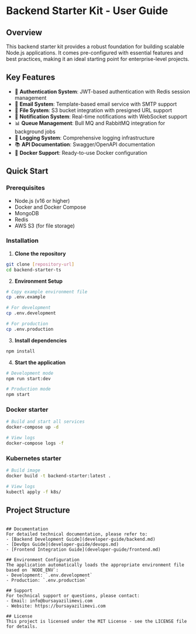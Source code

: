 # Backend Starter Kit - User Guide

## Overview

This backend starter kit provides a robust foundation for building scalable Node.js applications. It comes pre-configured with essential features and best practices, making it an ideal starting point for enterprise-level projects.

## Key Features

- 🔐 **Authentication System**: JWT-based authentication with Redis session management
- 📧 **Email System**: Template-based email service with SMTP support
- 📁 **File System**: S3 bucket integration with presigned URL support
- 📨 **Notification System**: Real-time notifications with WebSocket support
- 📊 **Queue Management**: Bull MQ and RabbitMQ integration for background jobs
- 📝 **Logging System**: Comprehensive logging infrastructure
- 📚 **API Documentation**: Swagger/OpenAPI documentation
- 🐳 **Docker Support**: Ready-to-use Docker configuration

## Quick Start

### Prerequisites

- Node.js (v16 or higher)
- Docker and Docker Compose
- MongoDB
- Redis
- AWS S3 (for file storage)

### Installation

1. **Clone the repository**

```bash
git clone [repository-url]
cd backend-starter-ts
```

2. **Environment Setup**

```bash
# Copy example environment file
cp .env.example

# For development
cp .env.development

# For production
cp .env.production
```

3. **Install dependencies**

```bash
npm install
```

4. **Start the application**

```bash
# Development mode
npm run start:dev

# Production mode
npm start
```

### Docker starter

```bash
# Build and start all services
docker-compose up -d

# View logs
docker-compose logs -f
```

### Kubernetes starter

```bash
# Build image
docker build -t backend-starter:latest .

# View logs
kubectl apply -f k8s/
```

## Project Structure

```

## Documentation
For detailed technical documentation, please refer to:
- [Backend Development Guide](developer-guide/backend.md)
- [DevOps Guide](developer-guide/devops.md)
- [Frontend Integration Guide](developer-guide/frontend.md)

## Environment Configuration
The application automatically loads the appropriate environment file based on `NODE_ENV`:
- Development: `.env.development`
- Production: `.env.production`

## Support
For technical support or questions, please contact:
- Email: info@bursayazilimevi.com
- Website: https://bursayazilimevi.com

## License
This project is licensed under the MIT License - see the LICENSE file for details.
```
